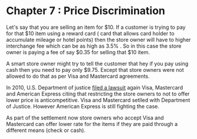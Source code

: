 # Chapter 7 : Price Discrimination

Let's say that you are selling an item for $10. If a customer is trying to pay for that $10 item using a reward card ( card that allows card holder to accumulate mileage or hotel points) then the store owner will have to higher interchange fee which can be as high as 3.5% . So in this case the store owner is paying a fee of say $0.35 for selling that $10 item.

A smart store owner might try to tell the customer that hey if you pay using cash then you need to pay only $9.75. Except that store owners were not allowed to do that as per Visa and Mastercard agreements.

In 2010, U.S. Department of justice [filed a lawsuit](http://www.justice.gov/opa/pr/2010/October/10-at-1115.html) again Visa, Mastercard and American Express citing that restricting the store owners to not to offer lower price is anticompetitive. Visa and Mastercard setlled with Department of Justice. However American Express is still fighting the case.

As part of the settlement now store owners who accept Visa and Mastercard can offer lower rate for the items if they are paid through a different means (check or cash).
